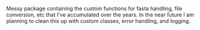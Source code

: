 Messy package containing the custom functions for fasta handling, file conversion, etc that I've accumulated over the years. In the near future I am planning to clean this up with custom classes, error handling, and logging.
